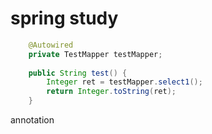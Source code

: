 
# spring study

```java
	@Autowired
	private TestMapper testMapper;
	
	public String test() {
		Integer ret = testMapper.select1();
		return Integer.toString(ret);
	}
```

annotation